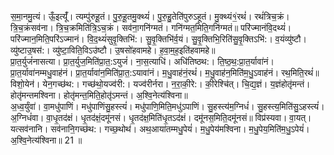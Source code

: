 

  
स॒मा॒नमु॒त्यं। ऊँ॒इत्यूँ॑। त्यम्पु॑रुहू॒तं। पु॒रु॒हू॒तमु॒क्थ्यं॑। पु॒रु॒हु॒तेति॑पुरुऽहूतं। मु॒क्थ्यं१॒॑रथं॑। रथं॑त्रिच॒क्रं। त्रि॒च॒क्रंसव॑ना। त्रि॒च॒क्रमिति॑त्रि॒ऽच॒क्रं। सव॑ना॒गनि॑ग्मतं। गनि॑ग्मत॒मिति॒गनि॑ग्मतं॥ परि॑ज्मानंवि॒दथ्यं॑। परि॑ज्मान॒मिति॒परि॑ऽज्मानं। वि॒द॒थ्यं॑सुवृ॒क्तिभि॑:। सु॒वृ॒क्तिभि॑र्व॒यं। सु॒वृ॒क्तिभि॒रिति॑सु॒वृ॒क्तिऽभि॑:। व॒यंव्यु॑ष्टौ। व्यु॑ष्टाउ॒षस॑:। व्यु॑ष्टा॒विति॒विऽउ॑ष्टौ। उ॒षसो॑हवामहे। ह॒वा॒म॒ह॒इति॑हवामहे॥  
प्रा॒त॒र्युजं॑नासत्या। प्रा॒त॒र्युज॒मिति॑प्रा॒त॒:ऽयुजं॑। ना॒स॒त्याधि॑। अधि॑तिष्ठथ:। ति॒ष्ठ॒थ॒:प्रा॒त॒र्यावा॑नं। प्रा॒त॒र्यावा॑नम्मधु॒वाह॑नं। प्रा॒त॒र्यावा॑न॒मिति॑प्रा॒त॒:ऽयावा॑नं। म॒धु॒वाह॑नं॒रथं॑। म॒धु॒वाह॑न॒मिति॑म॒धु॒ऽवाह॑नं। रथ॒मिति॒रथं॑॥ विशो॒येन॑। येन॒गच्छ॑थ:। गच्छ॑थो॒यज्व॑री:। यज्व॑रीर्नरा। न॒रा॒की॒रे:। की॒रेश्चि॑त्। चि॒द्य॒ज्ञं। य॒ज्ञंहोतृ॑मन्तं। होतृ॑मन्तमश्विना। होतृ॑मन्त॒मिति॒होतृ॑ऽमन्तं। अ॒श्वि॒नेत्य॑श्विना॥  
अ॒ध्व॒र्युंवा॑। वा॒मधु॑पाणिं। मधु॑पाणिंसु॒हस्त्यं॑। मधु॑पाणि॒मिति॒मधु॑ऽपाणिं। सु॒हस्त्य॑म॒ग्निधं॑। सु॒हस्त्य॒मिति॑सु॒ऽहस्त्यं॑। अ॒ग्निधं॑वा। वा॒धृ॒तद॑क्षं। धृ॒तद॑क्षं॒दमू॑नसं। धृ॒तद॑क्ष॒मिति॑धृ॒तऽद॑क्षं। दमू॑नस॒मिति॒दमू॑नसं॥ विप्र॑स्यवा। वा॒यत्। यत्सव॑नानि। सव॑नानि॒गच्छ॑थ:। गच्छ॒थोथ॑। अथ॒आया॑तम्मधु॒पेयं॑। म॒धु॒पेय॑मश्विना। म॒धु॒पेय॒मिति॑म॒धु॒ऽपेयं॑। अ॒श्वि॒नेत्य॑श्विना॥ 21 ॥  
